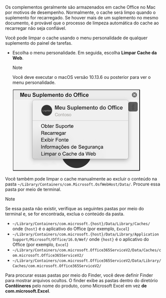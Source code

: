 Os complementos geralmente são armazenados em cache Office no Mac por motivos de desempenho. Normalmente, o cache será limpo quando o suplemento for recarregado. Se houver mais de um suplemento no mesmo documento, é provável que o processo de limpeza automática do cache ao recarregar não seja confiável.

Você pode limpar o cache usando o menu personalidade de qualquer suplemento do painel de tarefas.

- Escolha o menu personalidade. Em seguida, escolha **Limpar Cache da Web**.
    > [!NOTE]
    > Você deve executar o macOS versão 10.13.6 ou posterior para ver o menu personalidade.

    ![Captura de tela da opção limpar cache da web em um menu de personalidade.](../images/mac-clear-cache-menu.png)

Você também pode limpar o cache manualmente ao excluir o conteúdo na pasta `~/Library/Containers/com.Microsoft.OsfWebHost/Data/`. Procure essa pasta por meio de terminal.

> [!NOTE]
> Se essa pasta não existir, verifique as seguintes pastas por meio do terminal e, se for encontrada, exclua o conteúdo da pasta.
>
> - `~/Library/Containers/com.microsoft.{host}/Data/Library/Caches/` onde `{host}` é o aplicativo do Office (por exemplo, `Excel`)
> - `~/Library/Containers/com.microsoft.{host}/Data/Library/Application Support/Microsoft/Office/16.0/Wef/` onde `{host}` é o aplicativo do Office (por exemplo, `Excel`)
> - `~/Library/Containers/com.microsoft.Office365ServiceV2/Data/Caches/com.microsoft.Office365ServiceV2/`
> - `~/Library/Containers/com.microsoft.Office365ServiceV2/Data/Library/Caches/com.microsoft.Office365ServiceV2/`
>
> Para procurar essas pastas por meio do Finder, você deve definir Finder para mostrar arquivos ocultos. O finder exibe as pastas dentro do diretório **Contêineres** pelo nome do produto, como Microsoft Excel  em vez **de com.microsoft.Excel**.